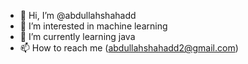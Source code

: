 - 👋 Hi, I’m @abdullahshahadd
- 👀 I’m interested in machine learning
- 🌱 I’m currently learning java
- 📫 How to reach me (abdullahshahadd2@gmail.com)

<!---
abdullahshahadd/abdullahshahadd is a ✨ special ✨ repository because its `README.md` (this file) appears on your GitHub profile.
You can click the Preview link to take a look at your changes.
--->
